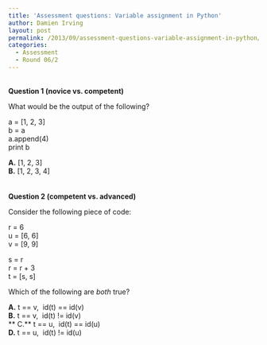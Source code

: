 ```yaml
---
title: 'Assessment questions: Variable assignment in Python'
author: Damien Irving
layout: post
permalink: /2013/09/assessment-questions-variable-assignment-in-python/
categories:
  - Assessment
  - Round 06/2
---
```

&nbsp;  
**Question 1 (novice vs. competent)**

What would be the output of the following?

a = [1, 2, 3]  
b = a  
a.append(4)  
print b

**A.** [1, 2, 3]  
**B.** [1, 2, 3, 4]  
&nbsp;  
&nbsp;  
**Question 2 (competent vs. advanced)**

Consider the following piece of code:

r = 6  
u = [6, 6]  
v = [9, 9]

s = r  
r = r + 3  
t = [s, s]

Which of the following are *both* true?

**A.** t == v,  id(t) == id(v)  
**B.** t == v,  id(t) != id(v)  
** C.** t == u,  id(t) == id(u)  
**D.** t == u,  id(t) != id(u)  
&nbsp;